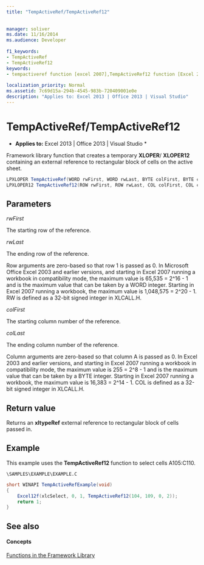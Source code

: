 ```yaml
---
title: "TempActiveRef/TempActiveRef12"
 
 
manager: soliver
ms.date: 11/16/2014
ms.audience: Developer
 
f1_keywords:
- TempActiveRef
- TempActiveRef12
keywords:
- tempactiveref function [excel 2007],TempActiveRef12 function [Excel 2007]
 
localization_priority: Normal
ms.assetid: 7c69d15a-294b-4545-983b-720409001e0e
description: "Applies to: Excel 2013 | Office 2013 | Visual Studio"
---
```


# TempActiveRef/TempActiveRef12

 * **Applies to:** Excel 2013 | Office 2013 | Visual Studio * 
  
Framework library function that creates a temporary **XLOPER**/ **XLOPER12** containing an external reference to rectangular block of cells on the active sheet. 
  
```cs
LPXLOPER TempActiveRef(WORD rwFirst, WORD rwLast, BYTE colFirst, BYTE colLast);
LPXLOPER12 TempActiveRef12(ROW rwFirst, ROW rwLast, COL colFirst, COL colLast);
```

## Parameters

 _rwFirst_
  
The starting row of the reference.
  
 _rwLast_
  
The ending row of the reference.
  
Row arguments are zero-based so that row 1 is passed as 0. In Microsoft Office Excel 2003 and earlier versions, and starting in Excel 2007 running a workbook in compatibility mode, the maximum value is 65,535 = 2^16 - 1 and is the maximum value that can be taken by a WORD integer. Starting in Excel 2007 running a workbook, the maximum value is 1,048,575 = 2^20 - 1. RW is defined as a 32-bit signed integer in XLCALL.H.
  
 _colFirst_
  
The starting column number of the reference.
  
 _colLast_
  
The ending column number of the reference.
  
Column arguments are zero-based so that column A is passed as 0. In Excel 2003 and earlier versions, and starting in Excel 2007 running a workbook in compatibility mode, the maximum value is 255 = 2^8 - 1 and is the maximum value that can be taken by a BYTE integer. Starting in Excel 2007 running a workbook, the maximum value is 16,383 = 2^14 - 1. COL is defined as a 32-bit signed integer in XLCALL.H.
  
## Return value

Returns an **xltypeRef** external reference to rectangular block of cells passed in. 
  
## Example

This example uses the **TempActiveRef12** function to select cells A105:C110. 
  
 `\SAMPLES\EXAMPLE\EXAMPLE.C`
  
```cs
short WINAPI TempActiveRefExample(void)
{
    Excel12f(xlcSelect, 0, 1, TempActiveRef12(104, 109, 0, 2));
    return 1;
}
```

## See also

#### Concepts

[Functions in the Framework Library](functions-in-the-framework-library.md)

